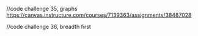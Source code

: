 //code challenge 35, graphs
https://canvas.instructure.com/courses/7139363/assignments/38487028

//code challenge 36, breadth first
